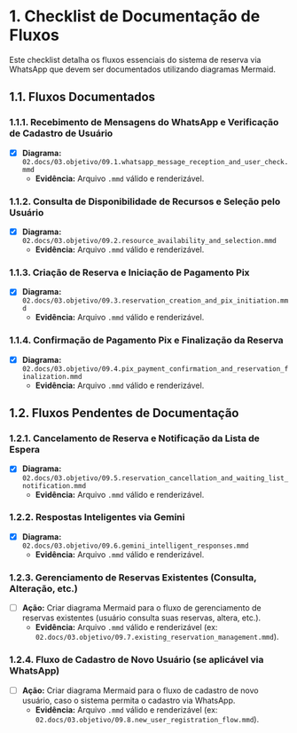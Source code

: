 # 1. Checklist de Documentação de Fluxos

Este checklist detalha os fluxos essenciais do sistema de reserva via WhatsApp que devem ser documentados utilizando diagramas Mermaid.

## 1.1. Fluxos Documentados

### 1.1.1. Recebimento de Mensagens do WhatsApp e Verificação de Cadastro de Usuário
- [x] **Diagrama:** `02.docs/03.objetivo/09.1.whatsapp_message_reception_and_user_check.mmd`
  - **Evidência:** Arquivo `.mmd` válido e renderizável.

### 1.1.2. Consulta de Disponibilidade de Recursos e Seleção pelo Usuário
- [x] **Diagrama:** `02.docs/03.objetivo/09.2.resource_availability_and_selection.mmd`
  - **Evidência:** Arquivo `.mmd` válido e renderizável.

### 1.1.3. Criação de Reserva e Iniciação de Pagamento Pix
- [x] **Diagrama:** `02.docs/03.objetivo/09.3.reservation_creation_and_pix_initiation.mmd`
  - **Evidência:** Arquivo `.mmd` válido e renderizável.

### 1.1.4. Confirmação de Pagamento Pix e Finalização da Reserva
- [x] **Diagrama:** `02.docs/03.objetivo/09.4.pix_payment_confirmation_and_reservation_finalization.mmd`
  - **Evidência:** Arquivo `.mmd` válido e renderizável.

## 1.2. Fluxos Pendentes de Documentação

### 1.2.1. Cancelamento de Reserva e Notificação da Lista de Espera
- [x] **Diagrama:** `02.docs/03.objetivo/09.5.reservation_cancellation_and_waiting_list_notification.mmd`
  - **Evidência:** Arquivo `.mmd` válido e renderizável.

### 1.2.2. Respostas Inteligentes via Gemini
- [x] **Diagrama:** `02.docs/03.objetivo/09.6.gemini_intelligent_responses.mmd`
  - **Evidência:** Arquivo `.mmd` válido e renderizável.

### 1.2.3. Gerenciamento de Reservas Existentes (Consulta, Alteração, etc.)
- [ ] **Ação:** Criar diagrama Mermaid para o fluxo de gerenciamento de reservas existentes (usuário consulta suas reservas, altera, etc.).
  - **Evidência:** Arquivo `.mmd` válido e renderizável (ex: `02.docs/03.objetivo/09.7.existing_reservation_management.mmd`).

### 1.2.4. Fluxo de Cadastro de Novo Usuário (se aplicável via WhatsApp)
- [ ] **Ação:** Criar diagrama Mermaid para o fluxo de cadastro de novo usuário, caso o sistema permita o cadastro via WhatsApp.
  - **Evidência:** Arquivo `.mmd` válido e renderizável (ex: `02.docs/03.objetivo/09.8.new_user_registration_flow.mmd`).
